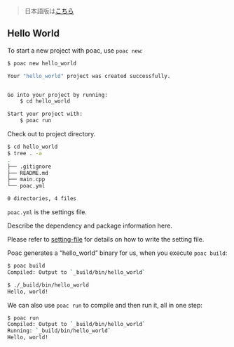 > 日本語版は[こちら](https://doc.poac.pm/ja/getting-started/hello-world.html)

## Hello World

To start a new project with poac, use `poac new`:
```bash
$ poac new hello_world

Your "hello_world" project was created successfully.


Go into your project by running:
    $ cd hello_world

Start your project with:
    $ poac run
```

Check out to project directory.
```bash
$ cd hello_world
$ tree . -a
.
├── .gitignore
├── README.md
├── main.cpp
└── poac.yml

0 directories, 4 files
```

`poac.yml` is the settings file.


Describe the dependency and package information here.

Please refer to [setting-file](../guide/setting-file.md) for details on how to write the setting file.


Poac generates a “hello_world” binary for us, when you execute `poac build`:
```bash
$ poac build
Compiled: Output to `_build/bin/hello_world`

$ ./_build/bin/hello_world
Hello, world!
```

We can also use `poac run` to compile and then run it, all in one step:
```bash
$ poac run
Compiled: Output to `_build/bin/hello_world`
Running: `_build/bin/hello_world`
Hello, world!
```
